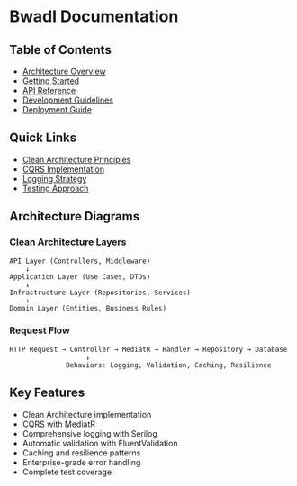 # Bwadl Documentation

## Table of Contents

- [Architecture Overview](architecture.md)
- [Getting Started](getting-started.md)
- [API Reference](api-reference.md)
- [Development Guidelines](development-guidelines.md)
- [Deployment Guide](deployment.md)

## Quick Links

- [Clean Architecture Principles](architecture.md#clean-architecture)
- [CQRS Implementation](architecture.md#cqrs-pattern)
- [Logging Strategy](development-guidelines.md#logging)
- [Testing Approach](development-guidelines.md#testing)

## Architecture Diagrams

### Clean Architecture Layers
```
API Layer (Controllers, Middleware)
    ↓
Application Layer (Use Cases, DTOs)
    ↓
Infrastructure Layer (Repositories, Services)
    ↓
Domain Layer (Entities, Business Rules)
```

### Request Flow
```
HTTP Request → Controller → MediatR → Handler → Repository → Database
                   ↓
              Behaviors: Logging, Validation, Caching, Resilience
```

## Key Features

- Clean Architecture implementation
- CQRS with MediatR
- Comprehensive logging with Serilog
- Automatic validation with FluentValidation
- Caching and resilience patterns
- Enterprise-grade error handling
- Complete test coverage

